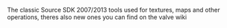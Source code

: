 The classic Source SDK 2007/2013 tools used for textures, maps and other operations, theres also new ones
you can find on the valve wiki
